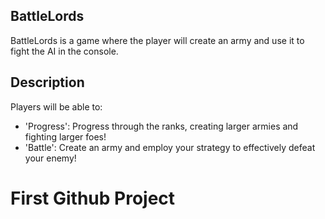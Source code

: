 ## BattleLords

BattleLords is a game where the player will create an army and use it to fight the AI in the console.

## Description

Players will be able to:
- 'Progress': Progress through the ranks, creating larger armies and fighting larger foes!
- 'Battle': Create an army and employ your strategy to effectively defeat your enemy!

# First Github Project